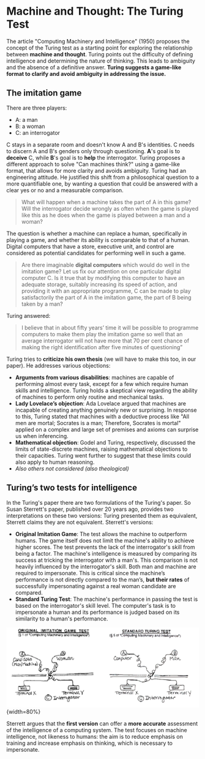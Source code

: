 # Machine and Thought: The Turing Test

The article "Computing Machinery and Intelligence" (1950) proposes the concept of the Turing test as a starting point for exploring the relationship between **machine and thought**. 
Turing points out the difficulty of defining intelligence and determining the nature of thinking. This leads to ambiguity and the absence of a definitive answer. 
**Turing suggests a game-like format to clarify and avoid ambiguity in addressing the issue.**

## The imitation game

There are three players: 

- A: a man  
- B: a woman 
- C: an interrogator 

C stays in a separate room and doesn't know A and B's identities. C needs to discern A and B's genders only through questioning. **A**'s goal is to **deceive** C, while **B**'s goal is to **help** the interrogator.
Turing proposes a different approach to solve "Can machines think?" using a game-like format, that allows for more clarity and avoids ambiguity. Turing had an engineering attitude. He justified this shift from a philosophical question to a more quantifiable one, by wanting a question that could be answered with a clear yes or no and a measurable comparison.

> What will happen when a machine takes the part of A in this game? Will the interrogator decide wrongly as often when the game is played like this as he does when the game is played between a man and a woman?

The question is whether a machine can replace a human, specifically in playing a game, and whether its ability is comparable to that of a human.
Digital computers that have a store, executive unit, and control are considered as potential candidates for performing well in such a game. 

> Are there imaginable **digital computers** which would do well in the imitation game? Let us fix our attention on one particular digital computer C. Is it true that by modifying this computer to have an adequate storage, suitably increasing its speed of action, and providing it with an appropriate programme, C can be made to play satisfactorily the part of A in the imitation game, the part of B being taken by a man?

Turing answered:

> I believe that in about fifty years’ time it will be possible to programme computers to make them play the imitation game so well that an average interrogator will not have more that 70 per cent chance of making the right identification after five minutes of questioning”

Turing tries to **criticize his own thesis** (we will have to make this too, in our paper). He addresses various objections: 

- **Arguments from various disabilities**: machines are capable of performing almost every task, except for a few which require human skills and intelligence. Turing holds a skeptical view regarding the ability of machines to perform only routine and mechanical tasks.
- **Lady Lovelace’s objection**: Ada Lovelace argued that machines are incapable of creating anything genuinely new or surprising. In response to this, Turing stated that machines with a deductive process like "All men are mortal; Socrates is a man; Therefore, Socrates is mortal" applied on a complex and large set of premises and axioms can surprise us when inferencing.
- **Mathematical objection**: Godel and Turing, respectively, discussed the limits of state-discrete machines, raising mathematical objections to their capacities. Turing went further to suggest that these limits could also apply to human reasoning.
- *Also others not considered (also theological)* 


## Turing’s two tests for intelligence

In the Turing's paper there are two formulations of the Turing's paper. So Susan Sterrett's paper, published over 20 years ago, provides two interpretations on these two versions: Turing presented them as equivalent, Sterrett claims they are not equivalent. Sterrett's versions: 

- **Original Imitation Game**: The test allows the machine to outperform humans. The game itself does not limit the machine's ability to achieve higher scores. The test prevents the lack of the interrogator's skill from being a factor. The machine's intelligence is measured by comparing its success at tricking the interrogator with a man's. This comparison is not heavily influenced by the interrogator's skill. Both man and machine are required to impersonate. This is critical since the machine’s performance is not directly compared to the man’s, **but their rates** of successfully impersonating against a real woman candidate are compared.
- **Standard Turing Test**: The machine's performance in passing the test is based on the interrogator's skill level. The computer's task is to impersonate a human and its performance is judged based on its similarity to a human's performance.

![](images/9646266b44008f717b38b4a839a0a105.png){width=80%}

Sterrett argues that the **first version** can offer a **more accurate** assessment of the intelligence of a computing system. The test focuses on machine intelligence, not likeness to humans: the aim is to reduce emphasis on training and increase emphasis on thinking, which is necessary to impersonate. 
